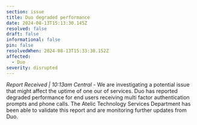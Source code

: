 ```yaml
---
section: issue
title: Duo degraded performance
date: 2024-08-13T15:13:30.145Z
resolved: false
draft: false
informational: false
pin: false
resolvedWhen: 2024-08-13T15:33:30.152Z
affected:
  - Duo
severity: disrupted
---
```

*Report Received | 10:13am Central* - We are investigating a potential issue that might affect the uptime of one our of services. Duo has reported degraded performance for end users receiving multi factor authentication prompts and phone calls. The Atelic Technology Services Department has been able to validate this report and are monitoring further updates from Duo.